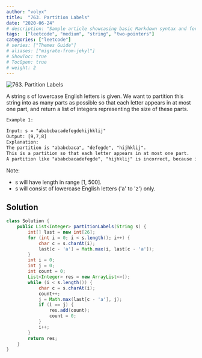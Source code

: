 ```yaml
---
author: "volyx"
title:  "763. Partition Labels"
date: "2020-06-24"
# description: "Sample article showcasing basic Markdown syntax and formatting for HTML elements."
tags:  ["leetcode", "medium", "string", "two-pointers"]
categories: ["leetcode"]
# series: ["Themes Guide"]
# aliases: ["migrate-from-jekyl"]
# ShowToc: true
# TocOpen: true
# weight: 2
---
```


![763. Partition Labels](https://leetcode.com/problems/partition-labels/)

A string s of lowercase English letters is given. We want to partition this string into as many parts as possible so that each letter appears in at most one part, and return a list of integers representing the size of these parts.

```txt
Example 1:

Input: s = "ababcbacadefegdehijhklij"
Output: [9,7,8]
Explanation:
The partition is "ababcbaca", "defegde", "hijhklij".
This is a partition so that each letter appears in at most one part.
A partition like "ababcbacadefegde", "hijhklij" is incorrect, because it splits s into less parts.
```

Note:

- s will have length in range [1, 500].
- s will consist of lowercase English letters ('a' to 'z') only.

## Solution

```java
class Solution {
    public List<Integer> partitionLabels(String s) {
        int[] last = new int[26];
        for (int i = 0; i < s.length(); i++) {
            char c = s.charAt(i);
            last[c - 'a'] = Math.max(i, last[c - 'a']);
        }
        int i = 0;
        int j = 0;
        int count = 0;
        List<Integer> res = new ArrayList<>();
        while (i < s.length()) {
            char c = s.charAt(i);
            count++;
            j = Math.max(last[c - 'a'], j);
            if (i == j) {
                res.add(count);
                count = 0;
            }
            i++;
        }
        return res;
    }
}
```
